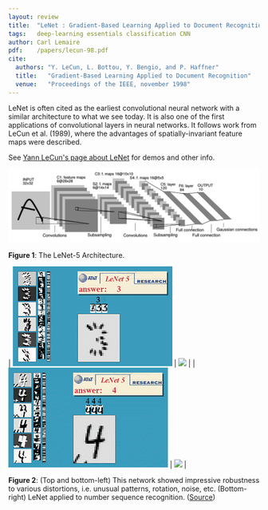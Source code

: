 ```yaml
---
layout: review
title:  "LeNet : Gradient-Based Learning Applied to Document Recognition"
tags:   deep-learning essentials classification CNN
author: Carl Lemaire
pdf:    /papers/lecun-98.pdf
cite:
  authors: "Y. LeCun, L. Bottou, Y. Bengio, and P. Haffner"
  title:   "Gradient-Based Learning Applied to Document Recognition"
  venue:   "Proceedings of the IEEE, november 1998"
---
```


LeNet is often cited as the earliest convolutional neural network with a similar architecture to what we see today. It is also one of the first applications of convolutional layers in neural networks. It follows work from LeCun et al. (1989), where the advantages of spatially-invariant feature maps were described.

See [Yann LeCun's page about LeNet](http://yann.lecun.com/exdb/lenet/) for demos and other info.

![](/article/images/lenet/architecture.png)

**Figure 1**: The LeNet-5 Architecture.

|  ![](/article/images/lenet/f3spiky.gif)  |  ![](/deep-learning/images/lenet/arot.gif)  |
|  ![](/article/images/lenet/anoise4.gif)  |  ![](/deep-learning/images/lenet/a384.gif)  |

**Figure 2**: (Top and bottom-left) This network showed impressive robustness to various distortions, i.e. unusual patterns, rotation, noise, etc. (Bottom-right) LeNet applied to number sequence recognition. ([Source](http://yann.lecun.com/exdb/lenet/))